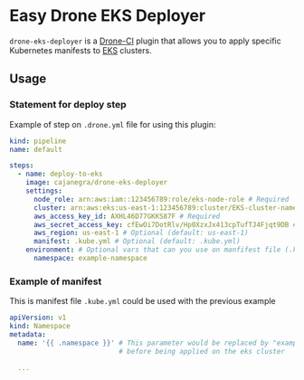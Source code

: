 # Easy Drone EKS Deployer

`drone-eks-deployer` is a [Drone-CI][drone] plugin that allows you to apply specific Kubernetes
manifests to [EKS][eks] clusters.

[drone]: https://drone.io
[eks]: https://aws.amazon.com/eks

## Usage

### Statement for deploy step

Example of step on `.drone.yml` file for using this plugin:

```yaml
kind: pipeline
name: default

steps:
  - name: deploy-to-eks
    image: cajanegra/drone-eks-deployer
    settings:
      node_role: arn:aws:iam::123456789:role/eks-node-role # Required
      cluster: arn:aws:eks:us-east-1:123456789:cluster/EKS-cluster-name # Required
      aws_access_key_id: AXHL46D77GKKS87F # Required
      aws_secret_access_key: cfEwOi7DotRlv/Hp0XzxJx413cpTufTJ4Fjqt9DB # Required
      aws_region: us-east-1 # Optional (default: us-east-1)
      manifest: .kube.yml # Optional (default: .kube.yml)
    environment: # Optional vars that can you use on manfifest file (.kube.yml)
      namespace: example-namespace
```

### Example of manifest

This is manifest file `.kube.yml` could be used with the previous example

```yaml
apiVersion: v1
kind: Namespace
metadata:
  name: '{{ .namespace }}' # This parameter would be replaced by "example-namespace"
                           # before being applied on the eks cluster

  ...
```

